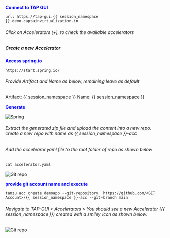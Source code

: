 
<p style="color:blue"><strong> Connect to TAP GUI </strong></p>

```dashboard:open-url
url: https://tap-gui.{{ session_namespace }}.demo.captainvirtualization.in
```

###### Click on Accelerators (+), to check the available accelerators

##### Create a new Accelerator

<p style="color:blue"><strong> Access spring.io </strong></p>

```dashboard:open-url
https://start.spring.io/
```
###### Provide Artifact and Name as below, remaining leave as default

Artifact: {{ session_namespace }}
Name: {{ session_namespace }}

<p style="color:blue"><strong> Generate</strong></p>

![Spring](images/spring.png)

###### Extract the generated zip file and upload the content into a new repo. create a new repo with name as {{ session_namespace }}-acc
###### Add the accelearor.yaml file to the root folder of repo as shown below

```execute
cat accelerator.yaml
```

![Git repo](images/acc-3.png)

<p style="color:blue"><strong> provide git account name and execute </strong></p>

```copyandedit
tanzu acc create demoapp --git-repository  https://github.com/<GIT Account>/{{ session_namespace }}-acc --git-branch main
```

###### Navigate to TAP-GUI > Accelerators > You should see a new Accelerator ({{ session_namespace }}) created with a smiley icon as shown below: 

![Git repo](images/acc-4.png)
